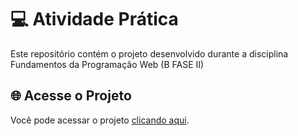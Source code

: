 # 💻 Atividade Prática
Este repositório contém o projeto desenvolvido durante a disciplina Fundamentos da Programação Web (B FASE II)
<br>
## 🌐 Acesse o Projeto
Você pode acessar o projeto [clicando aqui](https://4628018.github.io/atividade-pratica/).
